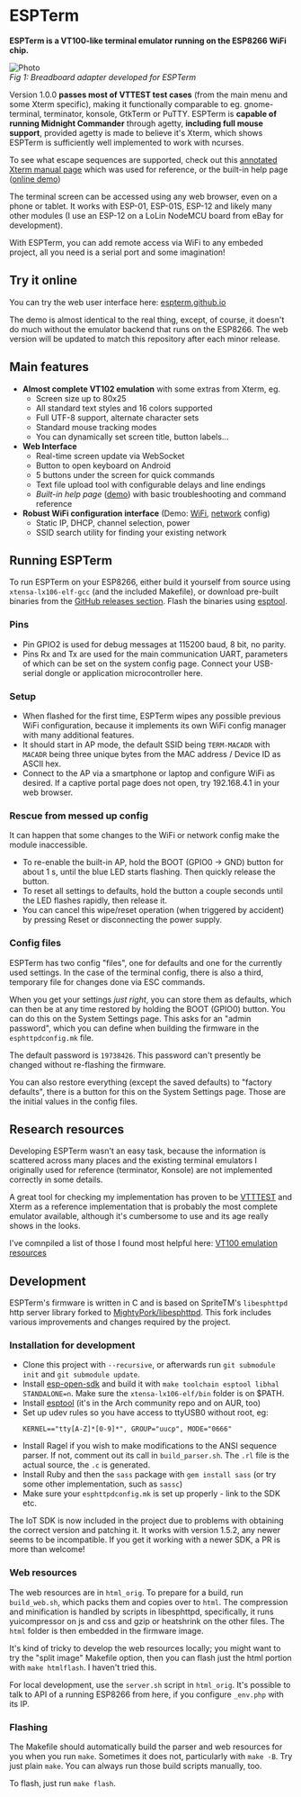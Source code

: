 # ESPTerm

**ESPTerm is a VT100-like terminal emulator running on the ESP8266 WiFi chip.**

![Photo][photo-hw]<br>
*Fig 1: Breadboard adapter developed for ESPTerm*

Version 1.0.0 **passes most of VTTEST test cases** (from the main menu and some Xterm specific), making it 
functionally comparable to eg. gnome-terminal, terminator, konsole, GtkTerm or PuTTY. 
ESPTerm is **capable of running Midnight Commander** through agetty, **including full
mouse support**, provided agetty is made to believe it's Xterm, which shows ESPTerm is sufficiently well
implemented to work with ncurses.

To see what escape sequences are supported, check out this [annotated Xterm manual page][xterm-compare]
which was used for reference, or the built-in help page ([online demo][demo-help])

The terminal screen can be accessed using any web browser, even on a phone or tablet. 
It works with ESP-01, ESP-01S, ESP-12 and likely many other modules (I use an ESP-12
on a LoLin NodeMCU board from eBay for development).

With ESPTerm, you can add remote access via WiFi to any embeded project, all you need is 
a serial port and some imagination!

## Try it online

You can try the web user interface here: [espterm.github.io][demo-term]

The demo is almost identical to the real thing, except, of course, it doesn't do much without the
emulator backend that runs on the ESP8266. The web version will be updated to match this repository
 after each minor release.

## Main features

- **Almost complete VT102 emulation** with some extras from Xterm, eg.
  - Screen size up to 80x25
  - All standard text styles and 16 colors supported
  - Full UTF-8 support, alternate character sets
  - Standard mouse tracking modes
  - You can dynamically set screen title, button labels...
- **Web Interface**
  - Real-time screen update via WebSocket
  - Button to open keyboard on Android
  - 5 buttons under the screen for quick commands
  - Text file upload tool with configurable delays and line endings
  - *Built-in help page* ([demo][demo-help]) with basic troubleshooting and command reference
- **Robust WiFi configuration interface** (Demo: [WiFi][demo-wifi], [network][demo-network] config)
  - Static IP, DHCP, channel selection, power
  - SSID search utility for finding your existing network

## Running ESPTerm

To run ESPTerm on your ESP8266, either build it yourself from source using `xtensa-lx106-elf-gcc` 
(and the included Makefile), or download pre-built binaries from the [GitHub releases section][releases]. 
Flash the binaries using [esptool][esptool].

### Pins

- Pin GPIO2 is used for debug messages at 115200 baud, 8 bit, no parity.
- Pins Rx and Tx are used for the main communication UART, parameters of which can be set on the system config page.
  Connect your USB-serial dongle or application microcontroller here.

### Setup

- When flashed for the first time, ESPTerm wipes any possible previous WiFi configuration, because it implements its own WiFi 
  config manager with many additional features. 
- It should start in AP mode, the default SSID being `TERM-MACADR` with `MACADR` being three unique bytes from the MAC 
  address / Device ID as ASCII hex.
- Connect to the AP via a smartphone or laptop and configure WiFi as desired. If a captive portal page does not open, 
  try 192.168.4.1 in your web browser.

### Rescue from messed up config

It can happen that some changes to the WiFi or network config make the module inaccessible.
  
- To re-enable the built-in AP, hold the BOOT (GPIO0 -> GND) button for about 1 s, until the blue LED starts flashing. 
  Then quickly release the button.
- To reset all settings to defaults, hold the button a couple seconds until the LED flashes rapidly, then release it.
- You can cancel this wipe/reset operation (when triggered by accident) by pressing Reset or disconnecting the power supply.

### Config files

ESPTerm has two config "files", one for defaults and one for the currently used settings. In the case of the terminal 
config, there is also a third, temporary file for changes done via ESC commands.

When you get your settings *just right*, you can store them as defaults, which can then be at any time restored 
by holding the BOOT (GPIO0) button. You can do this on the System Settings page. This asks for an "admin password", 
which you can define when building the firmware in the `esphttpdconfig.mk` file. 

The default password is `19738426`. This password can't presently be changed without re-flashing the firmware.

You can also restore everything (except the saved defaults) to "factory defaults", there is a button for this 
on the System Settings page. Those are the initial values in the config files.

## Research resources

Developing ESPTerm wasn't an easy task, because the information is scattered across many places and the existing 
terminal emulators I originally used for reference (terminator, Konsole) are not implemented correctly in some details.

A great tool for checking my implementation has proven to be [VTTTEST][vttest] and Xterm as a reference
implementation that is probably the most complete emulator available, although it's cumbersome to use and its age
really shows in the looks.

I've comnpiled a list of those I found most helpful here: [VT100 emulation resources][resources]

## Development

ESPTerm's firmware is written in C and is based on SpriteTM's `libesphttpd` http server library forked to
[MightyPork/libesphttpd][httpdlib]. This fork includes various improvements
and changes required by the project.

### Installation for development

- Clone this project with `--recursive`, or afterwards run `git submodule init` and `git submodule update`.
- Install [esp-open-sdk][opensdk] and build it with 
  `make toolchain esptool libhal STANDALONE=n`.
  Make sure the `xtensa-lx106-elf/bin` folder is on $PATH.
- Install [esptool][esptool] (it's in the Arch community repo and on AUR, too)
- Set up udev rules so you have access to ttyUSB0 without root, eg:
  ```
  KERNEL=="tty[A-Z]*[0-9]*", GROUP="uucp", MODE="0666"
  ```
- Install Ragel if you wish to make modifications to the ANSI sequence parser. 
  If not, comment out its call in `build_parser.sh`. The `.rl` file is the actual source, the `.c` is generated.
- Install Ruby and then the `sass` package with `gem install sass` (or try some other implementation, such as 
  `sassc`)
- Make sure your `esphttpdconfig.mk` is set up properly - link to the SDK etc.

The IoT SDK is now included in the project due to problems with obtaining the correct version and patching it.
It works with version 1.5.2, any newer seems to be incompatible. If you get it working with a newer SDK, a PR is more
than welcome!

### Web resources

The web resources are in `html_orig`. To prepare for a build, run `build_web.sh`, which packs them and 
copies over to `html`. The compression and minification is handled by scripts in libesphttpd, specifically,
it runs yuicompressor on js and css and gzip or heatshrink on the other files. The `html` folder is 
then embedded in the firmware image.

It's kind of tricky to develop the web resources locally; you might want to try the "split image" 
Makefile option, then you can flash just the html portion with `make htmlflash`. I haven't tried this.

For local development, use the `server.sh` script in `html_orig`. It's possible to talk to API of a running 
ESP8266 from here, if you configure `_env.php` with its IP.

### Flashing

The Makefile should automatically build the parser and web resources for you when you run `make`. 
Sometimes it does not, particularly with `make -B`. Try just plain `make`. You can always run those 
build scripts manually, too.

To flash, just run `make flash`. 

[releases]: https://github.com/MightyPork/esp-vt100-firmware/releases
[httpdlib]: https://github.com/MightyPork/libesphttpd
[esptool]: https://github.com/espressif/esptool
[opensdk]: https://github.com/pfalcon/esp-open-sdk/

[demo-help]: https://espterm.github.io/help.html
[demo-wifi]: https://espterm.github.io/cfg_wifi.html
[demo-network]: https://espterm.github.io/cfg_network.html
[demo-term]: https://espterm.github.io/term.html

[xterm-compare]: https://espterm.github.io/docs/espterm-xterm.html
[photo-hw]: https://espterm.github.io/docs/espterm-hw-small.jpg
[resources]: https://espterm.github.io/docs/index.html
[vttest]: http://invisible-island.net/vttest/
